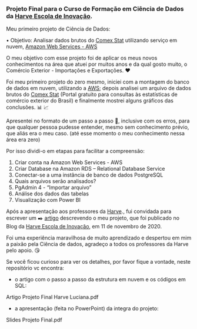 ### Projeto Final para o Curso de Formação em Ciência de Dados da [Harve Escola de Inovação](https://harve.com.br).

Meu primeiro projeto de Ciência de Dados: 

•	Objetivo: Analisar dados brutos do [Comex Stat](http://comexstat.mdic.gov.br/pt/home) utilizando serviço em nuvem, [Amazon Web Services - AWS](https://aws.amazon.com/pt)

O meu objetivo com esse projeto foi de aplicar os meus novos conhecimentos na área que atuei por muitos anos e da qual gosto muito, o Comércio Exterior - Importações e Exportações. ❤️ 

Foi meu primeiro projeto do zero mesmo, iniciei com a montagem do banco de dados em nuvem, utilizando a [AWS](https://aws.amazon.com/pt); depois analisei um arquivo de dados brutos do [Comex Stat](http://comexstat.mdic.gov.br/pt/home) (Portal gratuito para consultas às estatísticas de comércio exterior do Brasil) e finalmente mostrei alguns gráficos das conclusões. 📊 📈

Apresentei no formato de um passo a passo 📜, inclusive com os erros, para que qualquer pessoa pudesse entender, mesmo sem conhecimento prévio, que aliás era o meu caso. (até esse momento o meu conhecimento nessa área era zero)  

Por isso dividi-o em etapas para facilitar a compreensão:

1. Criar conta na Amazon Web Services - AWS 
2. Criar Database na Amazon RDS – Relational Database Service 
3. Conectar-se a uma instância de banco de dados PostgreSQL 
4. Quais arquivos serão analisados? 
5. PgAdmin 4 - “Importar arquivo” 
6. Análise dos dados das tabelas 
7. Visualização com Power BI 

Após a apresentação aos professores da [Harve](https://harve.com.br)., fui convidada para escrever um ✒️ [artigo](https://harve.com.br/tag/projetos-finais-alunos-formacao/) descrevendo o meu projeto, que foi publicado no Blog da [Harve Escola de Inovação](https://harve.com.br), em 11 de novembro de 2020. 

Foi uma experiência maravilhosa de muito aprendizado e despertou em mim a paixão pela Ciência de dados, agradeço a todos os professores da Harve pelo apoio. 😘

Se você ficou curioso para ver os detalhes, por favor fique a vontade, neste repositório vc encontra:

- o artigo com o passo a passo da estrutura em nuvem e os códigos em SQL:

Artigo Projeto Final Harve Luciana.pdf

- a apresentação (feita no PowerPoint) da integra do projeto:

Slides Projeto Final.pdf


